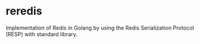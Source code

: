 # reredis

Implementation of Redis in Golang by using the Redis Serialization Protocol (RESP) with standard library.
